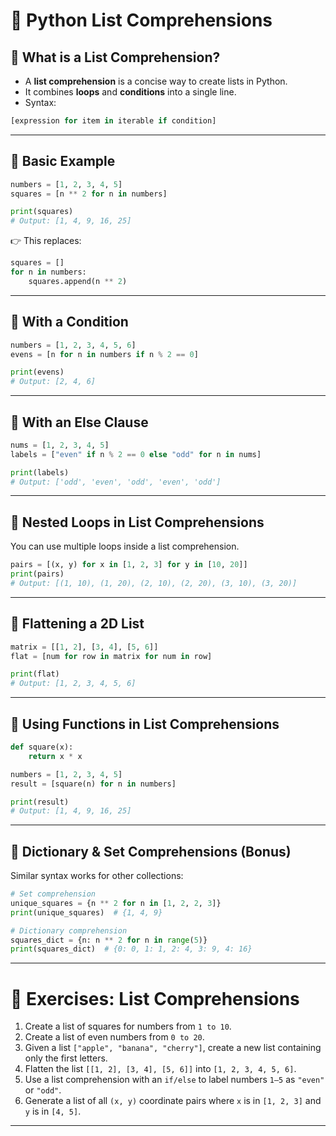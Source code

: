 # 📘 Python List Comprehensions

## 🔹 What is a List Comprehension?

* A **list comprehension** is a concise way to create lists in Python.
* It combines **loops** and **conditions** into a single line.
* Syntax:

```python
[expression for item in iterable if condition]
```

---

## 🔹 Basic Example

```python
numbers = [1, 2, 3, 4, 5]
squares = [n ** 2 for n in numbers]

print(squares)  
# Output: [1, 4, 9, 16, 25]
```

👉 This replaces:

```python
squares = []
for n in numbers:
    squares.append(n ** 2)
```

---

## 🔹 With a Condition

```python
numbers = [1, 2, 3, 4, 5, 6]
evens = [n for n in numbers if n % 2 == 0]

print(evens)  
# Output: [2, 4, 6]
```

---

## 🔹 With an Else Clause

```python
nums = [1, 2, 3, 4, 5]
labels = ["even" if n % 2 == 0 else "odd" for n in nums]

print(labels)  
# Output: ['odd', 'even', 'odd', 'even', 'odd']
```

---

## 🔹 Nested Loops in List Comprehensions

You can use multiple loops inside a list comprehension.

```python
pairs = [(x, y) for x in [1, 2, 3] for y in [10, 20]]
print(pairs)
# Output: [(1, 10), (1, 20), (2, 10), (2, 20), (3, 10), (3, 20)]
```

---

## 🔹 Flattening a 2D List

```python
matrix = [[1, 2], [3, 4], [5, 6]]
flat = [num for row in matrix for num in row]

print(flat)  
# Output: [1, 2, 3, 4, 5, 6]
```

---

## 🔹 Using Functions in List Comprehensions

```python
def square(x):
    return x * x

numbers = [1, 2, 3, 4, 5]
result = [square(n) for n in numbers]

print(result)  
# Output: [1, 4, 9, 16, 25]
```

---

## 🔹 Dictionary & Set Comprehensions (Bonus)

Similar syntax works for other collections:

```python
# Set comprehension
unique_squares = {n ** 2 for n in [1, 2, 2, 3]}
print(unique_squares)  # {1, 4, 9}

# Dictionary comprehension
squares_dict = {n: n ** 2 for n in range(5)}
print(squares_dict)  # {0: 0, 1: 1, 2: 4, 3: 9, 4: 16}
```

---

# 📝 Exercises: List Comprehensions

1. Create a list of squares for numbers from `1 to 10`.
2. Create a list of even numbers from `0 to 20`.
3. Given a list `["apple", "banana", "cherry"]`, create a new list containing only the first letters.
4. Flatten the list `[[1, 2], [3, 4], [5, 6]]` into `[1, 2, 3, 4, 5, 6]`.
5. Use a list comprehension with an `if/else` to label numbers `1–5` as `"even"` or `"odd"`.
6. Generate a list of all `(x, y)` coordinate pairs where `x` is in `[1, 2, 3]` and `y` is in `[4, 5]`.

---
